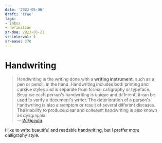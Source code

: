 ```yaml
---
date: '2023-05-06'
draft: 'true'
tags:
- inbox
- definition
sr-due: 2023-05-21
sr-interval: 4
sr-ease: 270
---
```


# Handwriting

> Handwriting is the writing done with a **writing instrument**, such as a pen or
> pencil, in the hand. Handwriting includes both printing and cursive styles and
> is separate from formal calligraphy or typeface. Because each person's
> handwriting is unique and different, it can be used to verify a document's
> writer. The deterioration of a person's handwriting is also a symptom or
> result of several different diseases. The inability to produce clear and
> coherent handwriting is also known as dysgraphia.\
—&thinsp;<cite>[Wikipedia](https://en.wikipedia.org/wiki/Handwriting)</cite>

I like to write beautiful and readable handwriting, but I preffer more
calligraphy style.
